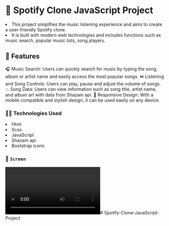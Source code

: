 # 🎵 Spotify Clone JavaScript Project

<li>This project simplifies the music listening experience and aims to create a user-friendly Spotify clone.</li>
<li>It is built with modern web technologies and includes functions such as music search, popular music lists, song players.</li>

## 🚀 Features

🎧 Music Search: Users can quickly search for music by typing the song, album or artist name and easily access the most popular songs.
⏯️ Listening and Song Controls: Users can play, pause and adjust the volume of songs.
💥 Song Data: Users can view information such as song title, artist name, and album art with data from Shazam api.
📱 Responsive Design: With a mobile compatible and stylish design, it can be used easily on any device.

### 🧑‍💻 Technologies Used

<li>Html</li>
<li>Scss</li>
<li>JavaScript</li>
<li>Shazam api</li>
<li>Bootstrap icons</li>

### 🎥 `Screen`

![](Spotify-Clone.mp4)# Spotify-Clone-JavaScript-Project
